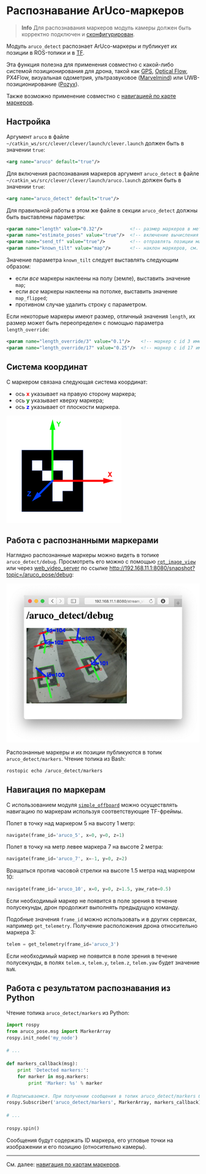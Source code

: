 # Распознавание ArUco-маркеров

> **Info** Для распознавания маркеров модуль камеры должен быть корректно подключен и [сконфигурирован](camera.md).

Модуль `aruco_detect` распознает ArUco-маркеры и публикует их позиции в ROS-топики и в [TF](frames.md).

Эта функция полезна для применения совместно с какой-либо системой позиционирования для дрона, такой как [GPS](gps.md), [Optical Flow](optical_flow.md), PX4Flow, визуальная одометрия, ультразвуковое ([Marvelmind](https://marvelmind.com)) или UWB-позиционирование ([Pozyx](https://www.pozyx.io)).

Также возможно применение совместно с [навигацией по карте маркеров](aruco_map.md).

## Настройка

Аргумент `aruco` в файле `~/catkin_ws/src/clever/clever/launch/clever.launch` должен быть в значении `true`:

```xml
<arg name="aruco" default="true"/>
```

Для включения распознавания маркеров аргумент `aruco_detect` в файле `~/catkin_ws/src/clever/clever/launch/aruco.launch` должен быть в значении `true`:

```xml
<arg name="aruco_detect" default="true"/>
```

Для правильной работы в этом же файле в секции `aruco_detect` должны быть выставлены параметры:

```xml
<param name="length" value="0.32"/>          <!-- размер маркеров в метрах (не включая белую рамку) -->
<param name="estimate_poses" value="true"/>  <!-- включение вычисления позиций маркеров -->
<param name="send_tf" value="true"/>         <!-- отправлять позиции маркеров в виде TF-фреймов -->
<param name="known_tilt" value="map"/>       <!-- наклон маркеров, см. далее -->
```

Значение параметра `known_tilt` следует выставлять следующим образом:

* если *все* маркеры наклеены на полу (земле), выставить значение `map`;
* если *все* маркеры наклеены на потолке, выставить значение `map_flipped`;
* противном случае удалить строку с параметром.

Если некоторые маркеры имеют размер, отличный значения `length`, их размер может быть переопределен с помощью параметра `length_override`:

```xml
<param name="length_override/3" value="0.1"/>    <!-- маркер c id 3 имеет размер 10 см -->
<param name="length_override/17" value="0.25"/>  <!-- маркер c id 17 имеет размер 25 см -->
```

## Система координат

С маркером связана следующая система координат:

* ось **<font color=red>x</font>** указывает на правую сторону маркера;
* ось **<font color=green>y</font>** указывает кверху маркера;
* ось **<font color=blue>z</font>** указывает от плоскости маркера.

<img src="../assets/aruco-axis.png" width="300">

## Работа с распознанными маркерами

Наглядно распознанные маркеры можно видеть в топике `aruco_detect/debug`. Просмотреть его можно с помощью [`rqt_image_view`](rviz.md) или через [web_video_server](web_video_server.md) по ссылке http://192.168.11.1:8080/snapshot?topic=/aruco_pose/debug:

<img src="../assets/aruco-detect-debug.png" width=600>

Распознанные маркеры и их позиции публикуются в топик `aruco_detect/markers`. Чтение топика из Bash:

```bash
rostopic echo /aruco_detect/markers
```

## Навигация по маркерам

С использованием модуля [`simple_offboard`](simple_offboard.md) можно осуществлять навигацию по маркерам используя соответствующие TF-фреймы.

Полет в точку над маркером 5 на высоту 1 метр:

```python
navigate(frame_id='aruco_5', x=0, y=0, z=1)
```

Полет в точку на метр левее маркера 7 на высоте 2 метра:

```python
navigate(frame_id='aruco_7', x=-1, y=0, z=2)
```

Вращаться против часовой стрелки на высоте 1.5 метра над маркером 10:

```python
navigate(frame_id='aruco_10', x=0, y=0, z=1.5, yaw_rate=0.5)
```

Если необходимый маркер не появится в поле зрения в течение полусекунды, дрон продолжит выполнять предыдущую команду.

Подобные значения `frame_id` можно использовать и в других сервисах, например `get_telemetry`. Получение расположения дрона относительно маркера 3:

```python
telem = get_telemetry(frame_id='aruco_3')
```

Если необходимый маркер не появится в поле зрения в течение полусекунды, в полях `telem.x`, `telem.y`, `telem.z`, `telem.yaw` будет значение `NaN`.

## Работа с результатом распознавания из Python

Чтение топика `aruco_detect/markers` из Python:

```python
import rospy
from aruco_pose.msg import MarkerArray
rospy.init_node('my_node')

# ...

def markers_callback(msg):
    print 'Detected markers:':
    for marker in msg.markers:
        print 'Marker: %s' % marker

# Подписываемся. При получении сообщения в топик aruco_detect/markers будет вызвана функция markers_callback.
rospy.Subscriber('aruco_detect/markers', MarkerArray, markers_callback)

# ...

rospy.spin()
```

Сообщения будут содержать ID маркера, его угловые точки на изображении и его позицию (относительно камеры).

---

См. далее: [навигация по картам маркеров](aruco_map.md).
